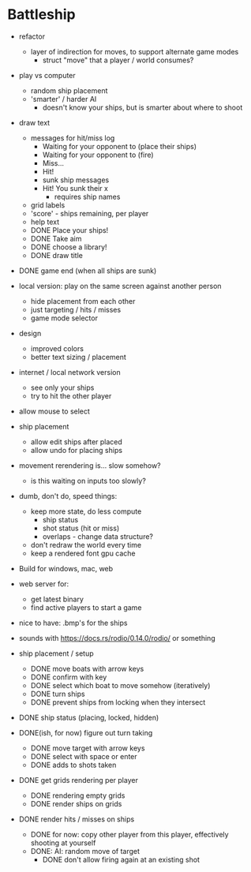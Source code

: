 # Battleship

- refactor
  - layer of indirection for moves, to support alternate game modes
    - struct "move" that a player / world consumes?
- play vs computer
  - random ship placement
  - 'smarter' / harder AI
      - doesn't know your ships, but is smarter about where to shoot
- draw text
    - messages for hit/miss log
        - Waiting for your opponent to (place their ships)
        - Waiting for your opponent to (fire)
        - Miss...
        - Hit!
        - sunk ship messages
        - Hit! You sunk their x
            - requires ship names
    - grid labels
    - 'score' - ships remaining, per player
    - help text
    - DONE Place your ships!
    - DONE Take aim
    - DONE choose a library!
    - DONE draw title
- DONE game end (when all ships are sunk)

- local version: play on the same screen against another person
  - hide placement from each other
  - just targeting / hits / misses
  - game mode selector
- design
  - improved colors
  - better text sizing / placement
- internet / local network version
    - see only your ships
    - try to hit the other player
- allow mouse to select
- ship placement
  - allow edit ships after placed
  - allow undo for placing ships
- movement rerendering is... slow somehow?
    - is this waiting on inputs too slowly?
- dumb, don't do, speed things:
    - keep more state, do less compute
      - ship status
      - shot status (hit or miss)
      - overlaps - change data structure?
    - don't redraw the world every time
    - keep a rendered font gpu cache

- Build for windows, mac, web
- web server for:
  - get latest binary
  - find active players to start a game
- nice to have: .bmp's for the ships
- sounds with https://docs.rs/rodio/0.14.0/rodio/ or something

- ship placement / setup
  - DONE move boats with arrow keys
  - DONE confirm with key
  - DONE select which boat to move somehow (iteratively)
  - DONE turn ships
  - DONE prevent ships from locking when they intersect
- DONE ship status (placing, locked, hidden)
- DONE(ish, for now) figure out turn taking
    - DONE move target with arrow keys
    - DONE select with space or enter
    - DONE adds to shots taken
- DONE get grids rendering per player
    - DONE rendering empty grids
    - DONE render ships on grids
- DONE render hits / misses on ships
    - DONE for now: copy other player from this player, effectively shooting at yourself
    - DONE: AI: random move of target
        - DONE don't allow firing again at an existing shot
